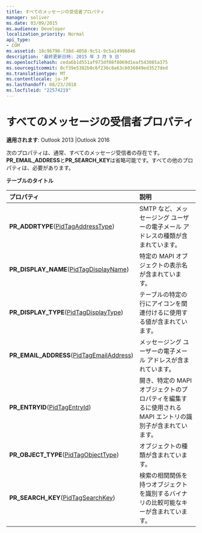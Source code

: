 ```yaml
---
title: すべてのメッセージの受信者プロパティ
manager: soliver
ms.date: 03/09/2015
ms.audience: Developer
localization_priority: Normal
api_type:
- COM
ms.assetid: 18c96796-f38d-4058-9c51-9c5a14990846
description: '最終更新日時: 2015 年 3 月 9 日'
ms.openlocfilehash: ceda6b1d551af973df08f8069d1eaf543085a375
ms.sourcegitcommit: 0cf39e5382b8c6f236c8a63c6036849ed3527ded
ms.translationtype: MT
ms.contentlocale: ja-JP
ms.lasthandoff: 08/23/2018
ms.locfileid: "22574219"
---
```

# <a name="recipient-properties-for-all-messages"></a>すべてのメッセージの受信者プロパティ

  
  
**適用されます**: Outlook 2013 |Outlook 2016 
  
次のプロパティは、通常、すべてのメッセージ受信者の存在です。 **PR_EMAIL_ADDRESS**と**PR_SEARCH_KEY**は省略可能です。すべての他のプロパティは、必要があります。 
  
**テーブルのタイトル**

|**プロパティ**|**説明**|
|:-----|:-----|
|**PR_ADDRTYPE**([PidTagAddressType](pidtagaddresstype-canonical-property.md))  <br/> |SMTP など、メッセージング ユーザーの電子メール アドレスの種類が含まれています。  <br/> |
|**PR_DISPLAY_NAME**([PidTagDisplayName](pidtagdisplayname-canonical-property.md))  <br/> |特定の MAPI オブジェクトの表示名が含まれています。  <br/> |
|**PR_DISPLAY_TYPE**([PidTagDisplayType](pidtagdisplaytype-canonical-property.md))  <br/> |テーブルの特定の行にアイコンを関連付けるに使用する値が含まれています。  <br/> |
|**PR_EMAIL_ADDRESS**([PidTagEmailAddress](pidtagemailaddress-canonical-property.md))  <br/> |メッセージング ユーザーの電子メール アドレスが含まれています。  <br/> |
|**PR_ENTRYID**([PidTagEntryId](pidtagentryid-canonical-property.md))  <br/> |開き、特定の MAPI オブジェクトのプロパティを編集するに使用される MAPI エントリの識別子が含まれています。  <br/> |
|**PR_OBJECT_TYPE**([PidTagObjectType](pidtagobjecttype-canonical-property.md))  <br/> |オブジェクトの種類が含まれています。  <br/> |
|**PR_SEARCH_KEY**([PidTagSearchKey](pidtagsearchkey-canonical-property.md))  <br/> |検索の相関関係を持つオブジェクトを識別するバイナリの比較可能なキーが含まれています。  <br/> |
   

